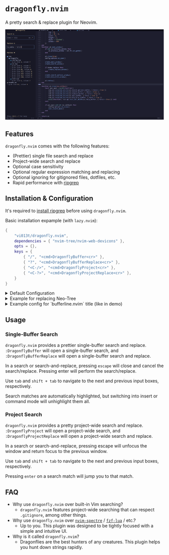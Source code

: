 # `dragonfly.nvim`

A pretty search & replace plugin for Neovim.

![demo](./docs/demo.png)

## Features

`dragonfly.nvim` comes with the following features:

- (Prettier) single file search and replace
- Project-wide search and replace
- Optional case sensitivity
- Optional regular expression matching and replacing
- Optional ignoring for gitignored files, dotfiles, etc.
- Rapid performance with [ripgrep](https://github.com/BurntSushi/ripgrep)

## Installation & Configuration

It's required to [install ripgrep](https://github.com/BurntSushi/ripgrep?tab=readme-ov-file#installation) before using `dragonfly.nvim`.

Basic installation expample (with `lazy.nvim`):

```lua
{
    "vi013t/dragonfly.nvim",
    dependencies = { "nvim-tree/nvim-web-devicons" },
    opts = {},
    keys = {
        { "/", "<cmd>DragonflyBuffer<cr>" },
        { "?", "<cmd>DragonflyBufferReplace<cr>" },
        { "<C-/>", "<cmd>DragonflyProject<cr>" },
        { "<C-?>", "<cmd>DragonflyProjectReplace<cr>" },
    }
}
```

<details>
    <summary>Default Configuration</summary>

```lua
{
    "vi013t/dragonfly.nvim",
    opts = {
        on_open = function() end,
        on_close = function() end,
        default_search_options = {
            case_sensitive = false,
            regex = false,
        }
    },
    keys = {
        { "/", "<cmd>DragonflyBuffer<cr>" },
        { "?", "<cmd>DragonflyBufferReplace<cr>" },
        { "<C-/>", "<cmd>DragonflyProject<cr>" },
        { "<C-?>", "<cmd>DragonflyProjectReplace<cr>" },
    }
}
```
</details>

<details>
    <summary>Example for replacing Neo-Tree</summary>

    Here's an example of setting up `dragonfly.nvim` such that it closes and replaces Neotree when it opens, and reopens Neotree when it closes.

```lua
{
    "vi013t/dragonfly.nvim",
    dependencies = { "nvim-tree/nvim-web-devicons" },
    opts = {

        -- Called when dragonfly is opened
        on_open = function()
            if vim.fn.exists(":NeoTreeClose") then vim.cmd("NeoTreeClose") end
        end,

        -- Called when dragonfly is closed
        on_close = function()
            local has_neotree = pcall(function() require("neo-tree") end)
            if has_neotree then vim.cmd("Neotree") end
        end,

    },
    keys = {
        { "/", "<cmd>DragonflyBuffer<cr>" },
        { "?", "<cmd>DragonflyBufferReplace<cr>" },
        { "<C-/>", "<cmd>DragonflyProject<cr>" },
        { "<C-?>", "<cmd>DragonflyProjectReplace<cr>" },
    }
},

```
</details>

<details>
    <summary>Example config for `bufferline.nvim` title (like in demo)</summary>

```lua
{
    "akinsho/bufferline.nvim",
    config = function()

        -- Create highlight group
        local bg = vim.fn.synIDattr(vim.fn.synIDtrans(vim.fn.hlID("NormalFloat")), "bg#")
        local fg = vim.fn.synIDattr(vim.fn.synIDtrans(vim.fn.hlID("@type")), "fg#")
        vim.api.nvim_set_hl(0, "BufferlineDragonflyOffset", { bg = bg, fg = fg })

        -- Set up bufferline
        bufferline.setup({
            options = {
                offsets = {
                    {
                        filetype = "dragonfly",
                        text = "󰠭 Dragonfly",
                        highlight = "BufferlineDragonflyOffset"
                    }
                }
            },
        })
    end
}
```

</details>

## Usage

### Single-Buffer Search

`dragonfly.nvim` provides a prettier single-buffer search and replace. `:DragonflyBuffer` will open a single-buffer search, and `:DragonflyBufferReplace` will open a single-buffer search and replace.

In a search or search-and-replace, pressing `escape` will close and cancel the search/replace. Pressing enter will perform the search/replace.

Use `tab` and `shift + tab` to navigate to the next and previous input boxes, respectively.

Search matches are automatically highlighted, but switching into insert or command mode will unhighlight them all.

### Project Search

`dragonfly.nvim` provides a pretty project-wide search and replace. `:DragonflyProject` will open a project-wide search, and `:DragonflyProjectReplace` will open a project-wide search and replace.

In a search or search-and-replace, pressing escape will unfocus the window and return focus to the previous window.

Use `tab` and `shift + tab` to navigate to the next and previous input boxes, respectively.

Pressing `enter` on a search match will jump you to that match.

## FAQ

- Why use `dragonfly.nvim` over built-in Vim searching?
    - `dragonfly.nvim` features project-wide searching that can respect `.gitignore`, among other things.
- Why use `dragonfly.nvim` over [`nvim-spectre`](https://github.com/nvim-pack/nvim-spectre) / [`fzf-lua`](https://github.com/ibhagwan/fzf-lua) / etc.?
    - Up to you. This plugin was designed to be tightly focused with a simple and intuitive UI.
- Why is it called `dragonfly.nvim`?
    - Dragonflies are the best hunters of any creatures. This plugin helps you hunt down strings rapidly.
